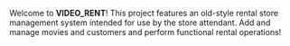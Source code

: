 Welcome to **VIDEO_RENT**! This project features an old-style rental store management system intended for use by the store attendant. Add and manage movies and customers and perform functional rental operations!

